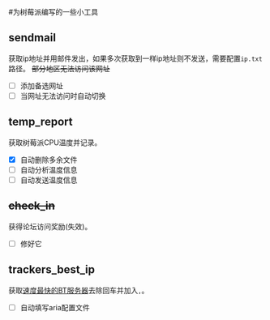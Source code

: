 #为树莓派编写的一些小工具

## sendmail
获取ip地址并用邮件发出，如果多次获取到一样ip地址则不发送，需要配置`ip.txt`路径。
~~部分地区无法访问该网址~~
- [ ] 添加备选网址
- [ ] 当网址无法访问时自动切换

## temp_report
获取树莓派CPU温度并记录。
- [x] 自动删除多余文件
- [ ] 自动分析温度信息
- [ ] 自动发送温度信息

## ~~check_in~~
获得论坛访问奖励(失效)。
- [ ] 修好它

## trackers_best_ip
获取[速度最快的BT服务器](https://github.com/ngosang/trackerslist)去除回车并加入`,`。
- [ ] 自动填写aria配置文件
